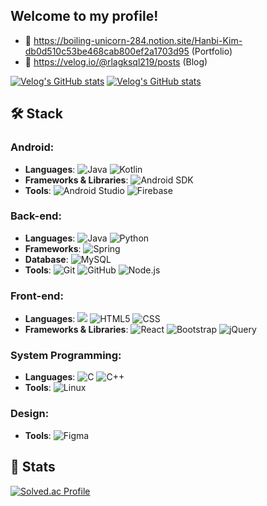 ## Welcome to my profile!
 
- 🔗 https://boiling-unicorn-284.notion.site/Hanbi-Kim-db0d510c53be468cab800ef2a1703d95 (Portfolio)
- 📗 https://velog.io/@rlagksql219/posts (Blog)

[![Velog's GitHub stats](https://velog-readme-stats.vercel.app/api?name=rlagksql219&tag=android)](https://velog.io/@rlagksql219/Android-%EC%8A%A4%EB%A5%B4%EB%A5%B5-%EB%A1%9C%EA%B7%B8%EC%9D%B8-%ED%9A%8C%EC%9B%90%EA%B0%80%EC%9E%85-JWT-%ED%86%A0%ED%81%B0-%EC%9D%B8%EC%A6%9D)
[![Velog's GitHub stats](https://velog-readme-stats.vercel.app/api?name=rlagksql219&tag=api)](https://velog.io/@rlagksql219/Android-%EC%8A%A4%EB%A5%B4%EB%A5%B5-API-%EC%97%B0%EB%8F%99)

## 🛠️ Stack

### Android:
- **Languages**: ![Java](https://img.shields.io/badge/Java-3776AB?style=flat-square&logo=mysql&logoColor=white) ![Kotlin](https://img.shields.io/badge/Kotlin-7F52FF?logo=kotlin&logoColor=white)
- **Frameworks & Libraries**: ![Android SDK](https://img.shields.io/badge/Android_SDK-3DDC84?logo=android&logoColor=white)
- **Tools**: ![Android Studio](https://img.shields.io/badge/Android_Studio-3DDC84?logo=android-studio&logoColor=white) ![Firebase](https://img.shields.io/badge/Firebase-FFCA28?logo=firebase&logoColor=white)

### Back-end:
- **Languages**: ![Java](https://img.shields.io/badge/Java-3776AB?style=flat-square&logo=mysql&logoColor=white) ![Python](https://img.shields.io/badge/Python-306998?logo=python&logoColor=white)
- **Frameworks**: ![Spring](https://img.shields.io/badge/Spring-6DB33F?logo=spring&logoColor=white)
- **Database**: ![MySQL](https://img.shields.io/badge/MySQL-4479A1?logo=mysql&logoColor=white)
- **Tools**: ![Git](https://img.shields.io/badge/Git-F05032?logo=git&logoColor=white) ![GitHub](https://img.shields.io/badge/GitHub-181717?logo=github&logoColor=white) ![Node.js](https://img.shields.io/badge/Node.js-8CC84B?logo=node.js&logoColor=white)

### Front-end:
- **Languages**: <img src="https://img.shields.io/badge/Javascript-ffb13b?style=flat-square&logo=javascript&logoColor=white"/> ![HTML5](https://img.shields.io/badge/HTML5-%23E34F26.svg?style=flat-square&logo=HTML5&logoColor=white) ![CSS](https://img.shields.io/badge/CSS-1572B6?logo=css3&logoColor=white)
- **Frameworks & Libraries**: ![React](https://img.shields.io/badge/React-61DAFB?logo=react&logoColor=white) ![Bootstrap](https://img.shields.io/badge/Bootstrap-563D7C?logo=bootstrap&logoColor=white) ![jQuery](https://img.shields.io/badge/jQuery-0769AD?logo=jquery&logoColor=white)

### System Programming:
- **Languages**: ![C](https://img.shields.io/badge/C-%2300599C.svg?style=flat-square&logo=C&logoColor=white) ![C++](https://img.shields.io/badge/C++-%2300599C.svg?style=flat-square&logo=c%2B%2B&logoColor=white)
- **Tools**: ![Linux](https://img.shields.io/badge/Linux-%FCC624.svg?style=flat-square&logo=Linux&logoColor=white)

### Design:
- **Tools**: ![Figma](https://img.shields.io/badge/Figma-%23F24E1E.svg?style=flat-square&logo=Figma&logoColor=white)


## 🐣 Stats

[![Solved.ac Profile](http://mazassumnida.wtf/api/v2/generate_badge?boj=rlagksql219)](https://solved.ac/rlagksql219/)
